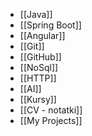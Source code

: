 - [[Java]]
- [[Spring Boot]]
- [[Angular]]
- [[Git]]
- [[GitHub]]
- [[NoSql]]
- [[HTTP]]
- [[AI]]
- [[Kursy]]
- [[CV - notatki]]
- [[My Projects]]
